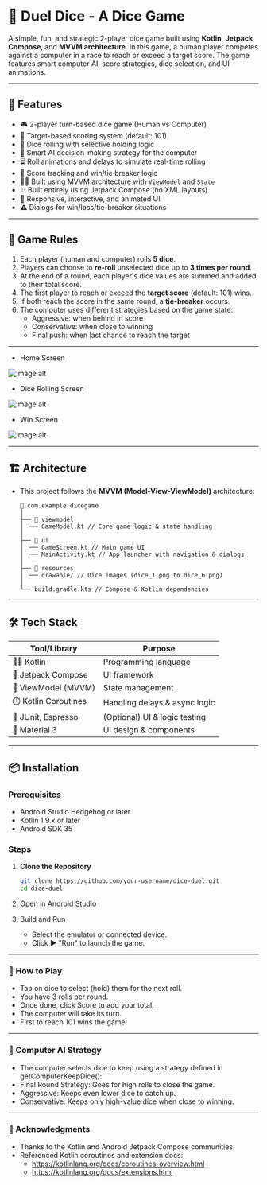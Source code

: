 # 🎲 Duel Dice - A Dice Game

A simple, fun, and strategic 2-player dice game built using **Kotlin**, **Jetpack Compose**, and **MVVM architecture**. In this game, a human player competes against a computer in a race to reach or exceed a target score. The game features smart computer AI, score strategies, dice selection, and UI animations.

---

## 🚀 Features

- 🎮 2-player turn-based dice game (Human vs Computer)
- 🎯 Target-based scoring system (default: 101)
- 🎲 Dice rolling with selective holding logic
- 🧠 Smart AI decision-making strategy for the computer
- ⏳ Roll animations and delays to simulate real-time rolling
- 🧮 Score tracking and win/tie breaker logic
- 🧑‍💻 Built using MVVM architecture with `ViewModel` and `State`
- ✨ Built entirely using Jetpack Compose (no XML layouts)
- 📱 Responsive, interactive, and animated UI
- ⚠️ Dialogs for win/loss/tie-breaker situations

---

## 🧩 Game Rules

1. Each player (human and computer) rolls **5 dice**.
2. Players can choose to **re-roll** unselected dice up to **3 times per round**.
3. At the end of a round, each player's dice values are summed and added to their total score.
4. The first player to reach or exceed the **target score** (default: 101) wins.
5. If both reach the score in the same round, a **tie-breaker** occurs.
6. The computer uses different strategies based on the game state:
   - Aggressive: when behind in score
   - Conservative: when close to winning
   - Final push: when last chance to reach the target

---

- Home Screen

 ![image alt](https://github.com/Sachith-Piyathunga/Duel_Dice-Dice_Game/blob/cc340fbcc6312bff16a8193c59ade9a50217f778/Image/1.png)

- Dice Rolling Screen

![image alt](https://github.com/Sachith-Piyathunga/Duel_Dice-Dice_Game/blob/db49701dabb844a33db573a25a435a355f87b898/Image/3.png)

- Win Screen

![image alt](https://github.com/Sachith-Piyathunga/Duel_Dice-Dice_Game/blob/15e57f4fc60e04c05944586cd538953e402179ab/Image/4.png)


---

## 🏗️ Architecture

- This project follows the **MVVM (Model-View-ViewModel)** architecture:

   ```
   📁 com.example.dicegame
   │
   ├── 📁 viewmodel
   │ └── GameModel.kt // Core game logic & state handling
   │
   ├── 📁 ui
   │ ├── GameScreen.kt // Main game UI
   │ └── MainActivity.kt // App launcher with navigation & dialogs
   │
   ├── 📁 resources
   │ └── drawable/ // Dice images (dice_1.png to dice_6.png)
   │
   └── build.gradle.kts // Compose & Kotlin dependencies

---

## 🛠️ Tech Stack

| Tool/Library         | Purpose                          |
|----------------------|----------------------------------|
| 🧑‍💻 Kotlin             | Programming language              |
| 🧱 Jetpack Compose    | UI framework                      |
| 🧠 ViewModel (MVVM)   | State management                  |
| ⏱️ Kotlin Coroutines  | Handling delays & async logic     |
| 🧪 JUnit, Espresso     | (Optional) UI & logic testing     |
| 🎨 Material 3         | UI design & components            |

---

## 📦 Installation

### Prerequisites
- Android Studio Hedgehog or later
- Kotlin 1.9.x or later
- Android SDK 35

### Steps

1. **Clone the Repository**
   ```bash
   git clone https://github.com/your-username/dice-duel.git
   cd dice-duel

2. Open in Android Studio

3. Build and Run

   - Select the emulator or connected device.
   - Click ▶️ "Run" to launch the game.

---

### 🔧 How to Play

   - Tap on dice to select (hold) them for the next roll.
   - You have 3 rolls per round.
   - Once done, click Score to add your total.
   - The computer will take its turn.
   - First to reach 101 wins the game!

---

### 🧠 Computer AI Strategy

   - The computer selects dice to keep using a strategy defined in getComputerKeepDice():
   - Final Round Strategy: Goes for high rolls to close the game.
   - Aggressive: Keeps even lower dice to catch up.
   - Conservative: Keeps only high-value dice when close to winning.

---

### 🙏 Acknowledgments

- Thanks to the Kotlin and Android Jetpack Compose communities.
- Referenced Kotlin coroutines and extension docs:
   - https://kotlinlang.org/docs/coroutines-overview.html
   - https://kotlinlang.org/docs/extensions.html
